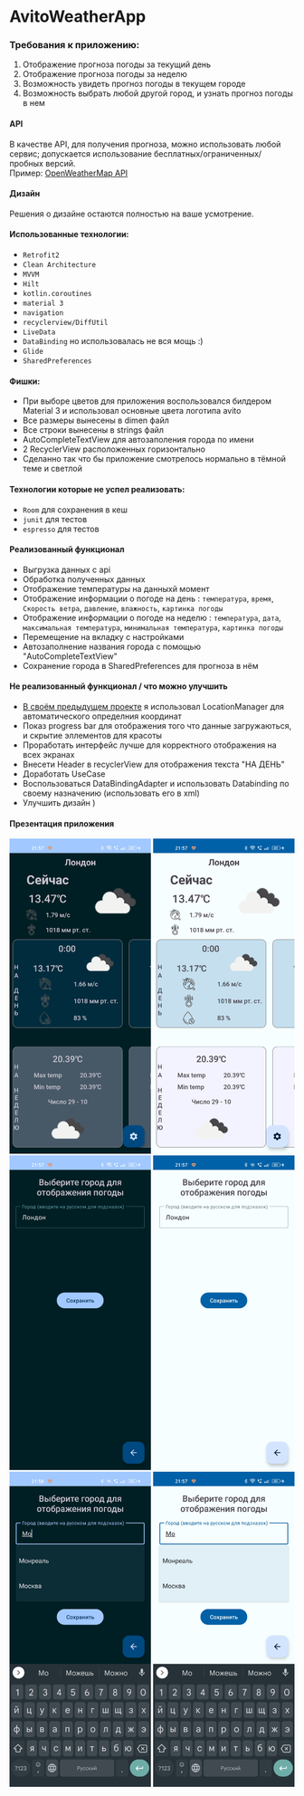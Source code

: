 # AvitoWeatherApp

### Требования к приложению:
1. Отображение прогноза погоды за текущий день
2. Отображение прогноза погоды за неделю
3. Возможность увидеть прогноз погоды в текущем городе
4. Возможность выбрать любой другой город, и узнать прогноз погоды в нем

#### API
В качестве API, для получения прогноза, можно использовать любой сервис; допускается использование бесплатных/ограниченных/пробных версий.\
Пример: [OpenWeatherMap API](https://openweathermap.org/api)

#### Дизайн
Решения о дизайне остаются полностью на ваше усмотрение.

#### Использованные технологии:
- `Retrofit2`
- `Clean Architecture`
- `MVVM`
- `Hilt`
- `kotlin.coroutines`
- `material 3`
- `navigation`
- `recyclerview/DiffUtil`
- `LiveData`
- `DataBinding` но использовалась не вся мощь :) 
- `Glide`
- `SharedPreferences`

#### Фишки:
- При выборе цветов для приложения воспользовался билдером Material 3 и использовал основные цвета логотипа avito
- Все размеры вынесены в dimen файл
- Все строки вынесены в strings файл
- AutoCompleteTextView для автозаполения города по имени
- 2 RecyclerView расположенных горизонтально
- Сделанно так что бы приложение смотрелось нормально в тёмной теме и светлой

#### Технологии которые не успел реализовать:
- `Room` для сохранения в кеш
- `junit` для тестов
- `espresso` для тестов

#### Реализованный функционал
- Выгрузка данных с api
- Обработка полученных данных
- Отображение температуры на данныхй момент
- Отображение информации о погоде на день : `температура`, `время`, `Скорость ветра`, `давление`, `влажность`, `картинка погоды`
- Отображение информации о погоде на неделю : `температура`, `дата`, `максимальная температура`, `минимальная температура`, `картинка погоды`
- Перемещение на вкладку с настройками
- Автозаполнение названия города с помощью "AutoCompleteTextView"
- Сохранение города в SharedPreferences для прогноза в нём

#### Не реализованный функционал / что можно улучшить
- [В своём предыдущем проекте](https://github.com/gby211/weather-app-on-compose) я использовал LocationManager для автоматического определния координат
- Показ progress bar для отображения того что данные загружаються, и скрытие эллементов для красоты
- Проработать интерфейс лучше для корректного отображения на всех экранах
- Внесети Header в recyclerView для отображения текста "НА ДЕНЬ"
- Доработать UseCase
- Воспользоваться DataBindingAdapter и использовать Databinding по своему назначению (использовать его в xml)
- Улучшить дизайн ) 

#### Презентация приложения

<img width="250" src="https://github.com/gby211/AvitoWeatherApp/blob/master/Screens/d1.jpg"> <img width="250" src="https://github.com/gby211/AvitoWeatherApp/blob/master/Screens/l1.jpg">
\
<img width="250" src="https://github.com/gby211/AvitoWeatherApp/blob/master/Screens/d2.jpg"> <img width="250" src="https://github.com/gby211/AvitoWeatherApp/blob/master/Screens/l2.jpg">
\
<img width="250" src="https://github.com/gby211/AvitoWeatherApp/blob/master/Screens/d3.jpg"> <img width="250" src="https://github.com/gby211/AvitoWeatherApp/blob/master/Screens/l3.jpg">









